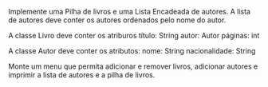 Implemente uma Pilha de livros e uma Lista Encadeada de autores.
A lista de autores deve conter os autores ordenados pelo nome do autor.


A classe Livro deve conter os atriburos
título: String
autor: Autor
páginas: int


A classe Autor deve conter os atributos:
nome: String
nacionalidade: String


Monte um menu que permita adicionar e remover livros, adicionar autores e imprimir a lista de autores e a pilha de livros.